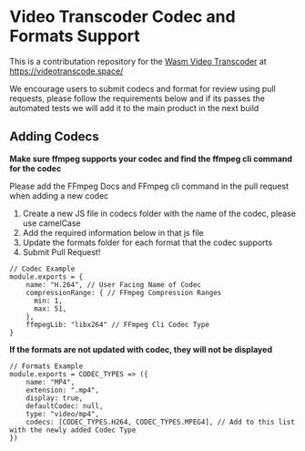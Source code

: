 # Video Transcoder Codec and Formats Support

This is a contributation repository for the [Wasm Video Transcoder](https://github.com/Mozilla-Open-Lab-Etwas/Video-Transcoder) at https://videotranscode.space/

We encourage users to submit codecs and format for review using pull requests, please follow the requirements below and if its passes the automated tests we will add it to the main product in the next build

## Adding Codecs

**Make sure ffmpeg supports your codec and find the ffmpeg cli command for the codec**

Please add the FFmpeg Docs and FFmpeg cli command in the pull request when adding a new codec

1. Create a new JS file in codecs folder with the name of the codec, please use camelCase
2. Add the required information below in that js file
3. Update the formats folder for each format that the codec supports
4. Submit Pull Request!

```
// Codec Example
module.exports = {
    name: "H.264", // User Facing Name of Codec
    compressionRange: { // FFmpeg Compression Ranges
      min: 1,
      max: 51,
    },
    ffmpegLib: "libx264" // FFmpeg Cli Codec Type
}
```
**If the formats are not updated with codec, they will not be displayed**
```
// Formats Example
module.exports = CODEC_TYPES => ({
    name: "MP4",
    extension: ".mp4",
    display: true,
    defaultCodec: null,
    type: "video/mp4",
    codecs: [CODEC_TYPES.H264, CODEC_TYPES.MPEG4], // Add to this list with the newly added Codec Type
})
```
